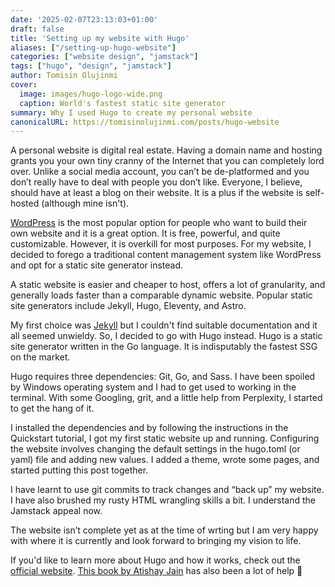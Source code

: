 ```yaml
---
date: '2025-02-07T23:13:03+01:00'
draft: false
title: 'Setting up my website with Hugo'
aliases: ["/setting-up-hugo-website"]
categories: ["website design", "jamstack"]
tags: ["hugo", "design", "jamstack"]
author: Tomisin Olujinmi
cover:
  image: images/hugo-logo-wide.png
  caption: World's fastest static site generator
summary: Why I used Hugo to create my personal website
canonicalURL: https://tomisinolujinmi.com/posts/hugo-website
---
```


A personal  website is digital real estate. Having a domain name and hosting grants you your own tiny cranny of the Internet that you can completely lord over. Unlike a social media account, you can’t be de-platformed and you don’t really have to deal with people you don’t like. Everyone, I believe, should have at least a blog on their website. It is a plus if the website is self-hosted (although mine isn't).

[WordPress](https://www.wordpress.org) is the most popular option for people who want to build their own website and it is a great option. It is free, powerful, and quite customizable. However, it is overkill for most purposes. For my website, I decided to forego a traditional content management system like WordPress and opt for a static site generator instead.

A static website is easier and cheaper to host, offers a lot of granularity, and generally loads faster than a comparable dynamic website. Popular static site generators include Jekyll, Hugo, Eleventy, and Astro.

My first choice was [Jekyll](https://jekyllrb.com) but I couldn't find suitable documentation and it all seemed unwieldy. So, I decided to go with Hugo instead. Hugo is a static site generator written in the Go language. It is indisputably the fastest SSG on the market. 

Hugo requires three dependencies: Git, Go, and Sass. I have been spoiled by Windows operating system and I had to get used to working in the terminal. With some Googling, grit, and a little help from Perplexity, I started to get the hang of it. 

I installed the dependencies and by following the instructions in the Quickstart tutorial, I got my first static website up and running. Configuring the website involves changing the default settings in the hugo.toml (or yaml) file and adding new values. I added a theme, wrote some pages, and started putting this post together. 

I have learnt to use git commits to track changes and “back up” my website. I have also brushed my rusty HTML wrangling skills a bit. I understand the Jamstack appeal now.

The website isn’t complete yet as at the time of wrting but I am very happy with where it is currently and look forward to bringing my vision to life. 

If you'd like to learn more about Hugo and how it works, check out the [official website](https://gohugo.io/). [This book by Atishay Jain](https://www.manning.com/books/hugo-in-action/) has also been a lot of help :pink_heart:

